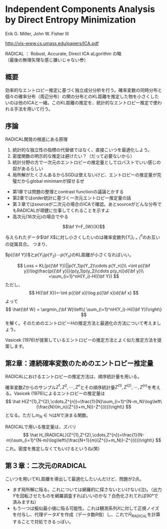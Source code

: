 # Independent Components Analysis by Direct Entropy Minimization

Erik G. Miller, John W. Fisher III

http://vis-www.cs.umass.edu/papers/ICA.pdf

RADICAL ：  Robust, Accurate, Direct ICA aLgorithm の略<br>
（最後の無理矢理な感じ嫌いじゃない😎）

## 概要
効率的なエントロピー推定に基づく独立成分分析を行う。確率変数の同時分布と個々の確率分布（周辺分布）の関の分布とのKL距離を推定した物を小さくしたいのは他のICAと一緒。このKL距離の推定を、統計的なエントロピー推定で使われる手法を用いて行う。

## 序論
RADICAL開発の根底にある原理
1. 統計的な独立性の指標の代替値ではなく、直接こいつを最適化しよう。
2. 密度関数の明示的な推定は避けたい？（だって必要ないから）
3. 統計分野の方で一次元のエントロピーの推定量としてロバストでいい感じの奴があるらしい
4. 局所解がたくさんあるからSGDは使えないけど、エントロピーの推定量が完璧だからglobal minimamが探せるぜ

- 第1章では問題の整理とcontrast functionの議論とかする
- 第2章ではorder統計に基づく一次元エントロピー推定量の話
- 第３章ではsourceが二次元の場合のICAで確認。あとsourceがどんな分布でもRADICALが頑健に仕事してくれることを示すよ
- 高次元(16次元)の場合でやる

$$\bf Y=F_{W}(X)$$

与えられたデータ$\bf X$に対し小さくしたいのは確率変数列$\{Y_i\}_{i=1}^n$のお互いの従属具合。
つまり、

$p({\bf Y})$と$p(Y_1)p(Y_2)\cdots p(Y_n)$のKL距離が小さくなればいい。

$$
Loss = KL[p({\bf Y})||p(Y_1)p(Y_2)\cdots p(Y_n)]\\
=\int p({\bf y})\log\frac{p({\bf y})}{p(y_1)p(y_2)\cdots p(y_n)}d{\bf y}\\
=\sum_{i=1}^nH(Y_i)-H({\bf Y})
$$
ただし、
$$
H({\bf X})=-\int p({\bf x})\log p({\bf x})d{\bf x}
$$
よって
$$
\hat{\bf W} = \argmin_{\bf W}\left\{ \sum_{i=1}^nH(Y_i)-H({\bf Y})\right\}
$$
を解く。そのためのエントロピー$H$の推定方法と最適化の方法について考えましょう。

Vasicek (1976)が提案しているエントロピーの推定方法とよく似た推定方法を提案します。


## 第2章：連続確率変数のためのエントロピー推定量
RADICALにおけるエントロピーの推定方法は、順序統計量を用いる。

確率変数$Z$からのサンプル$Z^{1},Z^{2},\cdots,Z^{n}$とその順序統計量$Z^{(1)},Z^{(2)},\cdots,Z^{(n)}$を考える。Vasicek (1976)によるエントロピーの推定量は
$$
\hat H(Z^{1},Z^{2},\cdots,Z^{n})=\frac{1}{N}\sum_{i=1}^{N-m_N}\log\left\{\frac{N}{m_n}(Z^{(i+m_N)}-Z^{(i)})\right\}
$$
となる。ただし$m_N\in\mathbb{N}$は$N$で決まる関数。

RADICALで用いる推定量は、ズバリ
$$
\hat H_{RADICAL}(Z^{1},Z^{2},\cdots,Z^{n})=\frac{1}{N-m}\sum_{i=1}^{N-m}\log\left\{\frac{N+1}{m}(Z^{(i+m_N)}-Z^{(i)})\right\}
$$
これ。密度を推定しなくてもいけるというね(笑)

## 第３章：二次元のRADICAL
こいつを用いてKL距離を導出して最適化したいんだけど、問題が2点。
- まず局所解に陥る。これについては網羅的に探さないといけない(泣)。（出力$Y$を回転させたものを網羅調査すればいいのかな？白色化されてれば$90$°で済みますね）
- もう一つは擬似最小値に陥る可能性。これは観測系列$X$に対して正規ノイズを付与し、代理データ$X'$を作成（データ数$R$倍）し、これで$\hat H_{RADICAL}$を計算することで対処できるっぽい。

